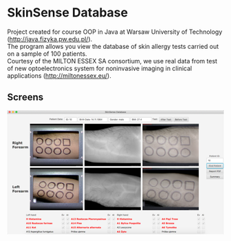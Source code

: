 # SkinSense Database
Project created for course OOP in Java at Warsaw University of Technology (http://java.fizyka.pw.edu.pl/).  
The program allows you view the database of skin allergy tests carried out on a sample of 100 patients.\
Courtesy of the MILTON ESSEX SA consortium, we use real data from test of new optoelectronics system for noninvasive imaging in clinical applications (http://miltonessex.eu/). 
## Screens
![alt text](https://github.com/MKastek/SkinSenseDatabaseFX/blob/master/mainFrame.png)

